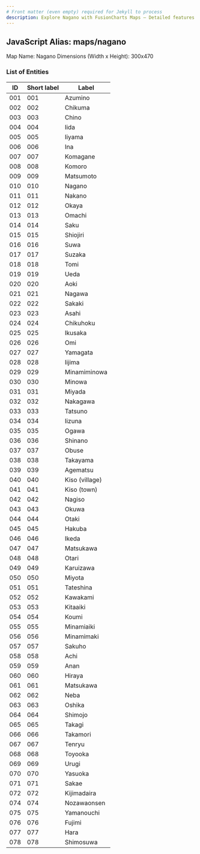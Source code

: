 ```yaml
---
# Front matter (even empty) required for Jekyll to process
description: Explore Nagano with FusionCharts Maps – Detailed features for seamless integration. Try now & enhance your data visualization today! 
---
```


## JavaScript Alias: maps/nagano

Map Name: Nagano
Dimensions (Width x Height): 300x470





### List of Entities

ID | Short label | Label
---|---|---|
001|001|Azumino
002|002|Chikuma
003|003|Chino
004|004|Iida
005|005|Iiyama
006|006|Ina
007|007|Komagane
008|008|Komoro
009|009|Matsumoto
010|010|Nagano
011|011|Nakano
012|012|Okaya
013|013|Omachi
014|014|Saku
015|015|Shiojiri
016|016|Suwa
017|017|Suzaka
018|018|Tomi
019|019|Ueda
020|020|Aoki
021|021|Nagawa
022|022|Sakaki
023|023|Asahi
024|024|Chikuhoku
025|025|Ikusaka
026|026|Omi
027|027|Yamagata
028|028|Iijima
029|029|Minamiminowa
030|030|Minowa
031|031|Miyada
032|032|Nakagawa
033|033|Tatsuno
034|034|Iizuna
035|035|Ogawa
036|036|Shinano
037|037|Obuse
038|038|Takayama
039|039|Agematsu
040|040|Kiso (village)
041|041|Kiso (town)
042|042|Nagiso
043|043|Okuwa
044|044|Otaki
045|045|Hakuba
046|046|Ikeda
047|047|Matsukawa
048|048|Otari
049|049|Karuizawa
050|050|Miyota
051|051|Tateshina
052|052|Kawakami
053|053|Kitaaiki
054|054|Koumi
055|055|Minamiaiki
056|056|Minamimaki
057|057|Sakuho
058|058|Achi
059|059|Anan
060|060|Hiraya
061|061|Matsukawa
062|062|Neba
063|063|Oshika
064|064|Shimojo
065|065|Takagi
066|066|Takamori
067|067|Tenryu
068|068|Toyooka
069|069|Urugi
070|070|Yasuoka
071|071|Sakae
072|072|Kijimadaira
074|074|Nozawaonsen
075|075|Yamanouchi
076|076|Fujimi
077|077|Hara
078|078|Shimosuwa